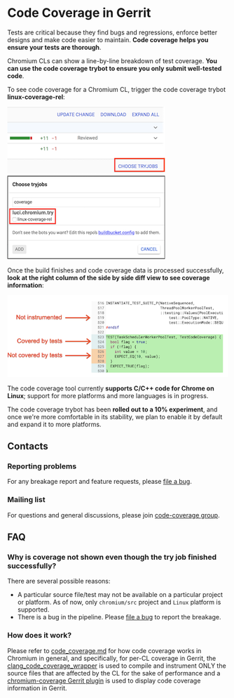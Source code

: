 # Code Coverage in Gerrit

Tests are critical because they find bugs and regressions, enforce better
designs and make code easier to maintain. **Code coverage helps you ensure your
tests are thorough**.

Chromium CLs can show a line-by-line breakdown of test coverage. **You can use
the code coverage trybot to ensure you only submit well-tested code**.

To see code coverage for a Chromium CL, trigger the code coverage trybot
**linux-coverage-rel**:

![choose_tryjobs] ![linux_coverage_rel]

Once the build finishes and code coverage data is processed successfully, **look
at the right column of the side by side diff view to see coverage information**:

![code_coverage_annotations]

The code coverage tool currently **supports C/C++ code for Chrome on Linux**;
support for more platforms and more languages is in progress.

The code coverage trybot has been **rolled out to a 10% experiment**, and once
we're more comfortable in its stability, we plan to enable it by default and
expand it to more platforms.

## Contacts

### Reporting problems
For any breakage report and feature requests, please [file a bug].

### Mailing list
For questions and general discussions, please join [code-coverage group].

## FAQ
### Why is coverage not shown even though the try job finished successfully?

There are several possible reasons:
* A particular source file/test may not be available on a particular project or
platform. As of now, only `chromium/src` project and `Linux` platform is
supported.
* There is a bug in the pipeline. Please [file a bug] to report the breakage.

### How does it work?

Please refer to [code_coverage.md] for how code coverage works in Chromium in
general, and specifically, for per-CL coverage in Gerrit, the
[clang_code_coverage_wrapper] is used to compile and instrument ONLY the source
files that are affected by the CL for the sake of performance and a
[chromium-coverage Gerrit plugin] is used to display code coverage information
in Gerrit.


[choose_tryjobs]: images/code_coverage_choose_tryjobs.png
[linux_coverage_rel]: images/code_coverage_linux_coverage_rel.png
[code_coverage_annotations]: images/code_coverage_annotations.png
[file a bug]: https://bugs.chromium.org/p/chromium/issues/entry?components=Infra%3ETest%3ECodeCoverage
[code-coverage group]: https://groups.google.com/a/chromium.org/forum/#!forum/code-coverage
[code_coverage.md]: code_coverage.md
[clang_code_coverage_wrapper]: clang_code_coverage_wrapper.md
[chromium-coverage Gerrit plugin]: https://chromium.googlesource.com/infra/gerrit-plugins/code-coverage/
